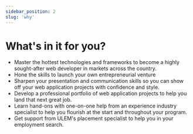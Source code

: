 ```yaml
---
sidebar_position: 2
slug: 'why'
---
```

# What's in it for you?

* Master the hottest technologies and frameworks to become a highly sought-after web developer in markets across the country.
* Hone the skills to launch your own entrepreneurial venture
* Sharpen your presentation and communication skills so you can show off your web application projects with confidence and style.
* Develop a professional portfolio of web application projects to help you land that next great job.
* Learn hand-ons with one-on-one help from an experience industry specialist to help you flourish at the start and throughout your program.
* Get support from ULEM's placement specialist to help you in your employment search.
